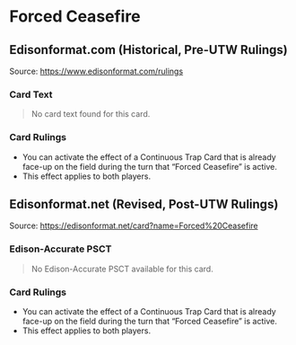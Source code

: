 # Forced Ceasefire

## Edisonformat.com (Historical, Pre-UTW Rulings)

Source: https://www.edisonformat.com/rulings

### Card Text

> No card text found for this card.

### Card Rulings

*   You can activate the effect of a Continuous Trap Card that is already face-up on the field during the turn that “Forced Ceasefire” is active.
*   This effect applies to both players.

## Edisonformat.net (Revised, Post-UTW Rulings)

Source: https://edisonformat.net/card?name=Forced%20Ceasefire

### Edison-Accurate PSCT

> No Edison-Accurate PSCT available for this card.

### Card Rulings

*   You can activate the effect of a Continuous Trap Card that is already face-up on the field during the turn that “Forced Ceasefire” is active.
*   This effect applies to both players.
            